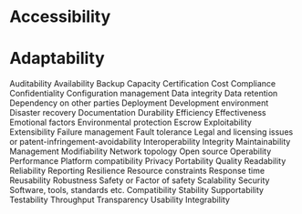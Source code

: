 # Accessibility

# Adaptability

Auditability
Availability
Backup
Capacity
Certification
Cost
Compliance
Confidentiality
Configuration management
Data integrity
Data retention
Dependency on other parties
Deployment
Development environment
Disaster recovery
Documentation
Durability
Efficiency
Effectiveness
Emotional factors
Environmental protection
Escrow
Exploitability
Extensibility
Failure management
Fault tolerance
Legal and licensing issues or patent-infringement-avoidability
Interoperability
Integrity
Maintainability
Management
Modifiability
Network topology
Open source
Operability
Performance
Platform compatibility
Privacy
Portability
Quality
Readability
Reliability
Reporting
Resilience
Resource constraints
Response time
Reusability
Robustness
Safety or Factor of safety
Scalability
Security
Software, tools, standards etc. Compatibility
Stability
Supportability
Testability
Throughput
Transparency
Usability 
Integrability